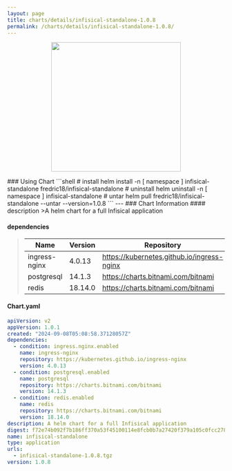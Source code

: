 ```yaml
---
layout: page
title: charts/details/infisical-standalone-1.0.8
permalink: /charts/details/infisical-standalone-1.0.8/
---
```

<p align="center">
    <img src="null" width="300px" height="300px">
</p>
### Using Chart
```shell
# install
helm install -n [ namespace ] infisical-standalone fredric18/infisical-standalone
# uninstall
helm uninstall -n [ namespace ] infisical-standalone
# untar
helm pull fredric18/infisical-standalone --untar --version=1.0.8
```
---
### Chart Information
#### description
>A helm chart for a full Infisical application
   
#### dependencies
>Name | Version | Repository
>---|---|---
>ingress-nginx | 4.0.13 | https://kubernetes.github.io/ingress-nginx
>postgresql | 14.1.3 | https://charts.bitnami.com/bitnami
>redis | 18.14.0 | https://charts.bitnami.com/bitnami
   
#### Chart.yaml
```yaml
apiVersion: v2
appVersion: 1.0.1
created: "2024-09-08T05:08:58.37128057Z"
dependencies:
  - condition: ingress.nginx.enabled
    name: ingress-nginx
    repository: https://kubernetes.github.io/ingress-nginx
    version: 4.0.13
  - condition: postgresql.enabled
    name: postgresql
    repository: https://charts.bitnami.com/bitnami
    version: 14.1.3
  - condition: redis.enabled
    name: redis
    repository: https://charts.bitnami.com/bitnami
    version: 18.14.0
description: A helm chart for a full Infisical application
digest: f72e74b092f7b186ff370a53f45100114e8fcb0b7a27420f379a105c0fcc278c
name: infisical-standalone
type: application
urls:
  - infisical-standalone-1.0.8.tgz
version: 1.0.8
```
